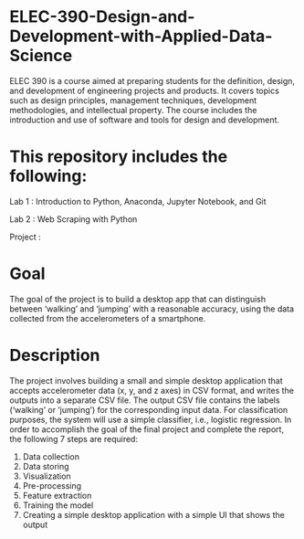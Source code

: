 # ELEC-390-Design-and-Development-with-Applied-Data-Science
ELEC 390 is a course aimed at preparing students for the definition, design, and development of engineering projects and products. It covers topics such as design principles, management techniques, development methodologies, and intellectual property. The course includes the introduction and use of software and tools for design and development.

# This repository includes the following:

Lab 1 : Introduction to Python, Anaconda, Jupyter Notebook, and Git

Lab 2 : Web Scraping with Python

Project :  

# Goal
The goal of the project is to build a desktop app that can distinguish between ‘walking’ and
‘jumping’ with a reasonable accuracy, using the data collected from the accelerometers of a
smartphone.

# Description
The project involves building a small and simple desktop application that accepts accelerometer
data (x, y, and z axes) in CSV format, and writes the outputs into a separate CSV file. The output
CSV file contains the labels (‘walking’ or ‘jumping’) for the corresponding input data. For
classification purposes, the system will use a simple classifier, i.e., logistic regression.
In order to accomplish the goal of the final project and complete the report, the following 7 steps
are required:
1. Data collection
2. Data storing
3. Visualization
4. Pre-processing
5. Feature extraction
6. Training the model
7. Creating a simple desktop application with a simple UI that shows the output